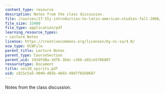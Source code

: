 ```yaml
---
content_type: resource
description: Notes from the class discussion.
file: /courses/17-55j-introduction-to-latin-american-studies-fall-2006/c815c5a54040d65b469349d7f02b0687_ses10_spirits.pdf
file_size: 33400
file_type: application/pdf
learning_resource_types:
- Lecture Notes
license: https://creativecommons.org/licenses/by-nc-sa/4.0/
ocw_type: OCWFile
parent_title: Lecture Notes
parent_type: CourseSection
parent_uid: 193dfd8a-3dfb-364c-c36b-a92ce5706807
resourcetype: Document
title: ses10_spirits.pdf
uid: c815c5a5-4040-d65b-4693-49d7f02b0687
---
```

Notes from the class discussion.